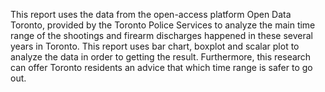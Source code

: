   This report uses the data from the open-access platform Open Data Toronto, provided by the Toronto Police Services to analyze the main time range of the shootings and firearm discharges happened in these several years in Toronto. This report uses bar chart, boxplot and scalar plot to analyze the data in order to getting the result. Furthermore, this research can offer Toronto residents an advice that which time range is safer to go out.